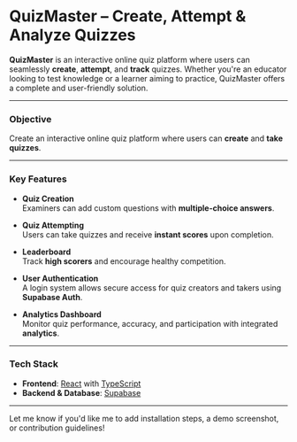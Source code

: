 

#  QuizMaster – Create, Attempt & Analyze Quizzes

**QuizMaster** is an interactive online quiz platform where users can seamlessly **create**, **attempt**, and **track** quizzes. Whether you're an educator looking to test knowledge or a learner aiming to practice, QuizMaster offers a complete and user-friendly solution.

---

###  Objective

Create an interactive online quiz platform where users can **create** and **take quizzes**.

---

### Key Features

-  **Quiz Creation**  
  Examiners can add custom questions with **multiple-choice answers**.

-  **Quiz Attempting**  
  Users can take quizzes and receive **instant scores** upon completion.

-  **Leaderboard**  
  Track **high scorers** and encourage healthy competition.

-  **User Authentication**  
  A login system allows secure access for quiz creators and takers using **Supabase Auth**.

-  **Analytics Dashboard**  
  Monitor quiz performance, accuracy, and participation with integrated **analytics**.

---

###  Tech Stack

- **Frontend**: [React](https://reactjs.org/) with [TypeScript](https://www.typescriptlang.org/)
- **Backend & Database**: [Supabase](https://supabase.io/)

---

Let me know if you'd like me to add installation steps, a demo screenshot, or contribution guidelines!
